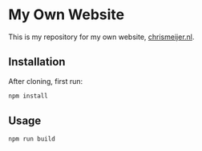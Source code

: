 # My Own Website

This is my repository for my own website, [chrismeijer.nl](http://chrismeijer.nl).

## Installation

After cloning, first run:

```bash
npm install
```

## Usage

```bash
npm run build
```